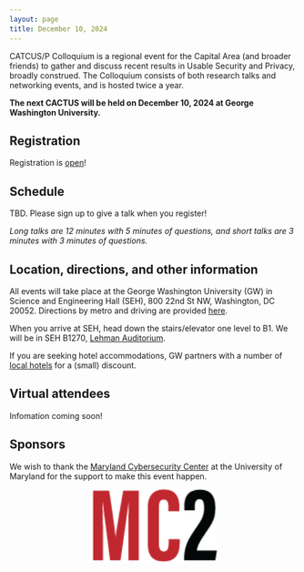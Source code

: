 ```yaml
---
layout: page
title: December 10, 2024
---
```


CATCUS/P Colloquium is a regional event for the Capital Area (and broader friends) to gather and discuss recent results in Usable Security and Privacy, broadly construed. The Colloquium consists of both research talks and networking events, and is hosted twice a year.

**The next CACTUS will be held on December 10, 2024 at George Washington University.**

## Registration

Registration is [open](https://go.umd.edu/CACTUS-F24)! 


## Schedule

TBD. Please sign up to give a talk when you register!

*Long talks are 12 minutes with 5 minutes of questions, and short talks are 3 minutes with 3 minutes of questions.*



## Location, directions, and other information

All events will take place at the George Washington University (GW) in Science and Engineering Hall (SEH), 800 22nd St NW, Washington, DC 20052. Directions by metro and driving are provided [here](https://www.seas.gwu.edu/directions-campus).

When you arrive at SEH, head down the stairs/elevator one level to B1. We will be in SEH B1270, [Lehman Auditorium](https://seascf.seas.gwu.edu/lehman-auditorium).


If you are seeking hotel accommodations, GW partners with a number of [local hotels](https://ibuy.gwu.edu/discounted-lodging-foggy-bottommount-vernon-campuses) for a (small) discount.


## Virtual attendees

Infomation coming soon!


## Sponsors

We wish to thank the [Maryland Cybersecurity Center](https://cyber.umd.edu/) at the University of Maryland for the support to make this event happen.

<center>
<img class="sonsor-img" src="images/mc2.png" width="45%">
</center>

